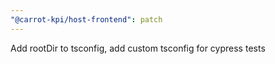 ```yaml
---
"@carrot-kpi/host-frontend": patch
---
```


Add rootDir to tsconfig, add custom tsconfig for cypress tests
